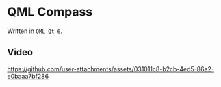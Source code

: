# QML Compass
Written in `QML Qt 6`.

## Video
https://github.com/user-attachments/assets/031011c8-b2cb-4ed5-86a2-e0baaa7bf286
